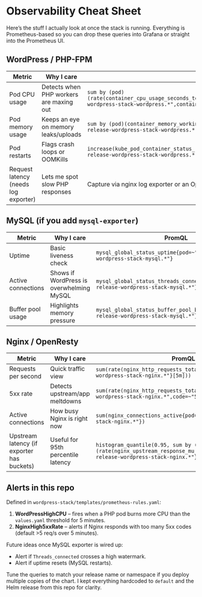 # Observability Cheat Sheet

Here’s the stuff I actually look at once the stack is running. Everything is Prometheus-based so you can drop these queries into Grafana or straight into the Prometheus UI.

## WordPress / PHP-FPM

| Metric | Why I care | PromQL |
| --- | --- | --- |
| Pod CPU usage | Detects when PHP workers are maxing out | `sum by (pod)(rate(container_cpu_usage_seconds_total{namespace="default",pod=~"my-release-wordpress-stack-wordpress.*",container!="",container!="POD"}[5m]))` |
| Pod memory usage | Keeps an eye on memory leaks/uploads | `sum by (pod)(container_memory_working_set_bytes{namespace="default",pod=~"my-release-wordpress-stack-wordpress.*",container!="",container!="POD"})` |
| Pod restarts | Flags crash loops or OOMKills | `increase(kube_pod_container_status_restarts_total{namespace="default",pod=~"my-release-wordpress-stack-wordpress.*"}[1h])` |
| Request latency (needs log exporter) | Lets me spot slow PHP responses | Capture via nginx log exporter or an OpenTelemetry pipeline |

## MySQL (if you add `mysql-exporter`)

| Metric | Why I care | PromQL |
| --- | --- | --- |
| Uptime | Basic liveness check | `mysql_global_status_uptime{pod=~"my-release-wordpress-stack-mysql.*"}` |
| Active connections | Shows if WordPress is overwhelming MySQL | `mysql_global_status_threads_connected{pod=~"my-release-wordpress-stack-mysql.*"}` |
| Buffer pool usage | Highlights memory pressure | `mysql_global_status_buffer_pool_bytes_data{pod=~"my-release-wordpress-stack-mysql.*"}` |

## Nginx / OpenResty

| Metric | Why I care | PromQL |
| --- | --- | --- |
| Requests per second | Quick traffic view | `sum(rate(nginx_http_requests_total{pod=~"my-release-wordpress-stack-nginx.*"}[5m]))` |
| 5xx rate | Detects upstream/app meltdowns | `sum(rate(nginx_http_requests_total{pod=~"my-release-wordpress-stack-nginx.*",code=~"5.."}[5m]))` |
| Active connections | How busy Nginx is right now | `sum(nginx_connections_active{pod=~"my-release-wordpress-stack-nginx.*"})` |
| Upstream latency (if exporter has buckets) | Useful for 95th percentile latency | `histogram_quantile(0.95, sum by (pod,le)(rate(nginx_upstream_response_mu_seconds_bucket{pod=~"my-release-wordpress-stack-nginx.*"}[5m])))` |

## Alerts in this repo
Defined in `wordpress-stack/templates/prometheus-rules.yaml`:

1. **WordPressHighCPU** – fires when a PHP pod burns more CPU than the `values.yaml` threshold for 5 minutes.
2. **NginxHigh5xxRate** – alerts if Nginx responds with too many 5xx codes (default >5 req/s over 5 minutes).

Future ideas once MySQL exporter is wired up:
- Alert if `Threads_connected` crosses a high watermark.
- Alert if uptime resets (MySQL restarts).

Tune the queries to match your release name or namespace if you deploy multiple copies of the chart. I kept everything hardcoded to `default` and the Helm release from this repo for clarity.
